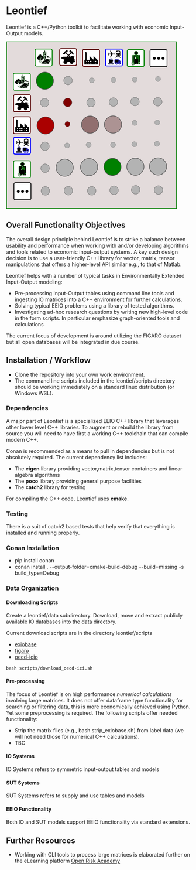 # Leontief

Leontief is a C++/Python toolkit to facilitate working with economic Input-Output models. 

![IO](images/US-IO.png)

## Overall Functionality Objectives

The overall design principle behind Leontief is to strike a balance between usability and performance when working with and/or developing algorithms and tools related to economic input-output systems. A key such design decision is to use a user-friendly C++ library for vector, matrix, tensor manipulations that offers a higher-level API similar e.g., to that of Matlab.  

Leontief helps with a number of typical tasks in Environmentally Extended Input-Output modeling:

* Pre-processing Input-Output tables using command line tools and ingesting IO matrices into a C++ environment for further calculations.
* Solving typical EEIO problems using a library of tested algorithms. 
* Investigating ad-hoc research questions by writing new high-level code in the form scripts. In particular emphasize graph-oriented tools and calculations

The current focus of development is around utilizing the FIGARO dataset but all open databases will be integrated in due course.

## Installation / Workflow

* Clone the repository into your own work environment. 
* The command line scripts included in the leontief/scripts directory should be working immediately on a standard linux distribution (or Windows WSL). 

### Dependencies

A major part of Leontief is a specialized EEIO C++ library that leverages other lower level C++ libraries. To augment or rebuild the library from source you will need to have first a working C++ toolchain that can compile modern C++. 

Conan is recommended as a means to pull in dependencies but is not absolutely required. The current dependency list includes:

* The **eigen** library providing vector,matrix,tensor containers and linear algebra algorithms
* The **poco** library providing general purpose facilities
* The **catch2** library for testing

For compiling the C++ code, Leontief uses **cmake**.

### Testing

There is a suit of catch2 based tests that help verify that everything is installed and running properly.

### Conan Installation

* pip install conan
* conan install . --output-folder=cmake-build-debug --build=missing -s build_type=Debug

### Data Organization

#### Downloading Scripts

Create a leontief/data subdirectory. Download, move and extract publicly available IO databases into the data directory. 

Current download scripts are in the directory leontief/scripts

* [exiobase](scripts/download_exiobase.sh)
* [figaro](scripts/download_figaro.sh)
* [oecd-icio](scripts/download_oecd-icio.sh)

```text
bash scripts/download_oecd-ici.sh
```

#### Pre-processing

The focus of Leontief is on high performance *numerical calculations* involving large matrices. It does not offer dataframe type functionality for searching or filtering data, this is more economically achieved using Python. Yet some preprocessing is required. The following scripts offer needed functionality:

* Strip the matrix files (e.g., bash strip_exiobase.sh) from label data (we will not need those for numerical C++ calculations).
* TBC

#### IO Systems

IO Systems refers to symmetric input-output tables and models 

#### SUT Systems

SUT Systems refers to supply and use tables and models

#### EEIO Functionality

Both IO and SUT models support EEIO functionality via standard extensions.

## Further Resources

* Working with CLI tools to process large matrices is elaborated further on the eLearning platform [Open Risk Academy](https://www.openriskacademy.com/course/view.php?id=76)



